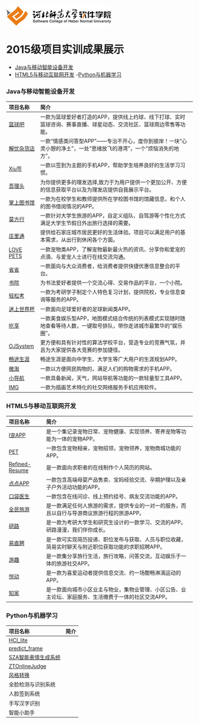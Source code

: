 <img src="./image/logo.png"/>

# 2015级项目实训成果展示 

- [Java与移动智能设备开发](#java与移动智能设备开发)
- [HTML5与移动互联网开发](#html5与移动互联网开发)
-[Python与机器学习](#python与机器学习)

### Java与移动智能设备开发
|项目名称|简介 |
|:---|:---|
|[篮球吧](./project/Java与移动智能设备开发/篮球吧)|一款为篮球爱好者打造的APP，提供线上约球、线下打球、实时篮球咨询、赛事直播、球星动态、交流社区、篮球周边零售等功能。|
|[解忧杂货店](./project/Java与移动智能设备开发/解忧杂货店)|一款“情感类问答型APP”——专治不开心，度你到彼岸！一块“心灵小憩的净土”，一处“思绪放飞的港湾”，一个“烦恼消失的地方”。|
|[Xiu签](./project/Java与移动智能设备开发/Xiu签)|一款以签到为主题的手机APP，帮助学生培养良好的生活学习习惯。|
|[吾理头](./project/Java与移动智能设备开发/吾理头)|为你提供更多的理发选择,致力于为用户提供一个更加公开、方便的信息获取平台以及为理发店提供自我展示平台。|
|[掌上图书馆](./project/Java与移动智能设备开发/掌上图书馆)|一款为在校学生和教师提供所在学校图书馆的馆藏信息，和个人的图书借阅情况的APP。|
|[莫方行](./project/Java与移动智能设备开发/莫方行)|一款针对大学生旅游的APP，自定义组队、自驾游等个性化方式满足大学生节假日外出旅行选择的需要。|
|[庄里通](./project/Java与移动智能设备开发/庄里通)|提供给石家庄城市居民更好的生活体验。项目可以满足用户的基本需求，从出行到休闲各个方面。|
|[LOVE PETS](./project/Java与移动智能设备开发/LOVEPETS)|一款宠物类APP，了解宠物最新最火热的资讯、分享你和爱宠的点滴、与爱宠人士进行在线交流沟通。|	
|[省省](./project/Java与移动智能设备开发/省省)|一款面向与大众消费者，给消费者提供快捷优惠信息整合的平台。|
|[书院](./project/Java与移动智能设备开发/书院)|为书法爱好者提供一个交流心得、交易作品的平台，一个小院。|
|[轻松考](./project/Java与移动智能设备开发/轻松考)|一款为考研学子制定个人特色复习计划，提供院校，专业信息查询等服务的APP。|
|[迷上世界杯](./project/Java与移动智能设备开发/迷上世界杯)|一款面向足球爱好者的足球新闻类APP。|
|[吃享](./project/Java与移动智能设备开发/吃享)|一款美食娱乐型APP，地图模式结合传统的列表模式实现随时随地查看等待人数，一键取号排队，带你走进城市最繁华的“娱乐圈”。|
|[OJSystem](./project/Java与移动智能设备开发/OJSystem)|更方便和具有针对性的算法学校平台，营造专业的竞赛气氛，并且为大家提供各大竞赛的参加捷径。|
|[畅途生涯](./project/Java与移动智能设备开发/畅途生涯)|畅途生涯是面向中学生、大学生等广大用户的生涯规划APP。|
|[微淘](./project/Java与移动智能设备开发/微淘)|一款以方便网民购物的，满足人们的购物需求的手机APP。|
|[小导航](./project/Java与移动智能设备开发/小导航)|一款具备新闻，天气，网站导航等功能的一款轻量型工具APP。|
|[IMG](./project/Java与移动智能设备开发/IMG)|一款为插画艺术特化的社交网络服务手机应用软件。|

### HTML5与移动互联网开发

|项目名称|简介 |
|:---|:---|
|[I宠APP](./project/HTML5与移动互联网开发/I宠APP)|是一个集记录宠物日常、宠物健康、实现领养、寄养宠物等功能为一体的宠物APP。|
|[PET](./project/HTML5与移动互联网开发/PET)|一款包含宠物相亲，宠物招领，宠物领养，宠物商城功能的APP。|
|[Refined-Resume](./project/HTML5与移动互联网开发/RefinedResume)|是一款面向求职者的在线制作个人简历的网站。|
|[点点APP](./project/HTML5与移动互联网开发/点点APP)|一款包含高端母婴产品售卖、宝妈经验交流、孕期护理以及亲子户外活动功能的APP。|
|[口袋医生](./project/HTML5与移动互联网开发/口袋医生)|一款包含在线问诊、线上预约挂号、病友交流功能的APP。|
|[全民旅游](./project/HTML5与移动互联网开发/全民旅游)|是一款满足任何人旅游的需求，提供专业的一对一的服务，而且以自行与导游商议旅游行程的旅游APP。|
|[研路](./project/HTML5与移动互联网开发/研路)|是一款为考研大学生和研究生设计的一款学习、交流的APP。研路漫漫，我们伴你成长。|
|[易直聘](./project/HTML5与移动互联网开发/易直聘)|是一款可实现简历投递、职位发布与获取、人员与职位收藏，简易实时聊天与附近职位获取功能的求职招聘APP。|
|[游趣](./project/HTML5与移动互联网开发/游趣)|是一款集分享旅行生活，旅行攻略，问答交流，互动娱乐于一体的旅游社交APP。|
|[悦动](./project/HTML5与移动互联网开发/悦动)|是一款为喜爱运动者提供信息交流、约一场酣畅淋漓运动的APP。|
|[知家](./project/HTML5与移动互联网开发/知家)|是一款面向城市小区业主与物业，集物业管理、小区公告、业主论坛、家庭服务、生活缴费于一体的社区交流APP。|

### Python与机器学习
|项目名称|简介 |
|:---|:---|
|[HCI_lite](/project/Python与机器学习/HCI_lite)||
|[predict_frame](/project/Python与机器学习/predict_frame)||
|[SZA智能表情生成系统](/project/Python与机器学习/SZA智能表情生成系统)||
|[ZTOnlineJudge](/project/Python与机器学习/ZTOnlineJudge)||
|[风格转换](/project/Python与机器学习/风格转换)||
|全脸检测与识别系统||
|人脸签到系统||
|手写汉字识别||
|智能小助手||